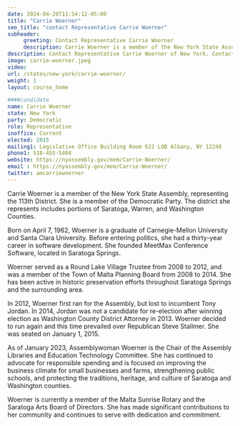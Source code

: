 ```yaml
---
date: 2024-04-26T11:54:12-05:00
title: "Carrie Woerner"
seo_title: "contact Representative Carrie Woerner"
subheader:
     greeting: Contact Representative Carrie Woerner
     description: Carrie Woerner is a member of the New York State Assembly, representing the 113th District. She is a member of the Democratic Party. The district she represents includes portions of Saratoga, Warren, and Washington Counties.
description: Contact Representative Carrie Woerner of New York. Contact information for Carrie Woerner includes email address, phone number, and mailing address.
image: carrie-woerner.jpeg
video:
url: /states/new-york/carrie-woerner/
weight: 1
layout: course_home

####candidate
name: Carrie Woerner
state: New York
party: Democratic
role: Representative
inoffice: Current
elected: 2015
mailing1: Legislative Office Building Room 622 LOB Albany, NY 12248
phone1: 518-455-5404
website: https://nyassembly.gov/mem/Carrie-Woerner/
email : https://nyassembly.gov/mem/Carrie-Woerner/
twitter: amcarriewoerner
---
```

Carrie Woerner is a member of the New York State Assembly, representing the 113th District. She is a member of the Democratic Party. The district she represents includes portions of Saratoga, Warren, and Washington Counties.

Born on April 7, 1962, Woerner is a graduate of Carnegie-Mellon University and Santa Clara University. Before entering politics, she had a thirty-year career in software development. She founded MeetMax Conference Software, located in Saratoga Springs.

Woerner served as a Round Lake Village Trustee from 2008 to 2012, and was a member of the Town of Malta Planning Board from 2008 to 2014. She has been active in historic preservation efforts throughout Saratoga Springs and the surrounding area.

In 2012, Woerner first ran for the Assembly, but lost to incumbent Tony Jordan. In 2014, Jordan was not a candidate for re-election after winning election as Washington County District Attorney in 2013. Woerner decided to run again and this time prevailed over Republican Steve Stallmer. She was seated on January 1, 2015.

As of January 2023, Assemblywoman Woerner is the Chair of the Assembly Libraries and Education Technology Committee. She has continued to advocate for responsible spending and is focused on improving the business climate for small businesses and farms, strengthening public schools, and protecting the traditions, heritage, and culture of Saratoga and Washington counties.

Woerner is currently a member of the Malta Sunrise Rotary and the Saratoga Arts Board of Directors. She has made significant contributions to her community and continues to serve with dedication and commitment.
